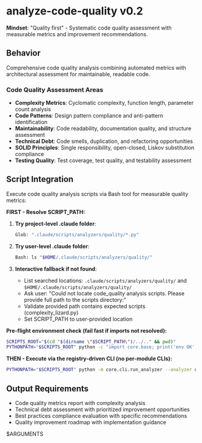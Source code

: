 # analyze-code-quality v0.2

**Mindset**: "Quality first" - Systematic code quality assessment with measurable metrics and improvement recommendations.

## Behavior

Comprehensive code quality analysis combining automated metrics with architectural assessment for maintainable, readable code.

### Code Quality Assessment Areas

- **Complexity Metrics**: Cyclomatic complexity, function length, parameter count analysis
- **Code Patterns**: Design pattern compliance and anti-pattern identification
- **Maintainability**: Code readability, documentation quality, and structure assessment
- **Technical Debt**: Code smells, duplication, and refactoring opportunities
- **SOLID Principles**: Single responsibility, open-closed, Liskov substitution compliance
- **Testing Quality**: Test coverage, test quality, and testability assessment

## Script Integration

Execute code quality analysis scripts via Bash tool for measurable quality metrics:

**FIRST - Resolve SCRIPT_PATH:**

1. **Try project-level .claude folder**:

   ```bash
   Glob: ".claude/scripts/analyzers/quality/*.py"
   ```

2. **Try user-level .claude folder**:

   ```bash
   Bash: ls "$HOME/.claude/scripts/analyzers/quality/"
   ```

3. **Interactive fallback if not found**:
   - List searched locations: `.claude/scripts/analyzers/quality/` and `$HOME/.claude/scripts/analyzers/quality/`
   - Ask user: "Could not locate code_quality analysis scripts. Please provide full path to the scripts directory:"
   - Validate provided path contains expected scripts (complexity_lizard.py)
   - Set SCRIPT_PATH to user-provided location

**Pre-flight environment check (fail fast if imports not resolved):**

```bash
SCRIPTS_ROOT="$(cd "$(dirname \"$SCRIPT_PATH\")/../.." && pwd)"
PYTHONPATH="$SCRIPTS_ROOT" python -c "import core.base; print('env OK')"
```

**THEN - Execute via the registry-driven CLI (no per-module CLIs):**

```bash
PYTHONPATH="$SCRIPTS_ROOT" python -m core.cli.run_analyzer --analyzer quality:lizard --target . --output-format json
```

## Output Requirements

- Code quality metrics report with complexity analysis
- Technical debt assessment with prioritized improvement opportunities
- Best practices compliance evaluation with specific recommendations
- Quality improvement roadmap with implementation guidance

$ARGUMENTS
